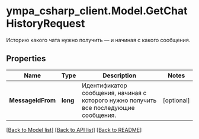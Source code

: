# ympa_csharp_client.Model.GetChatHistoryRequest
Историю какого чата нужно получить — и начиная с какого сообщения. 

## Properties

Name | Type | Description | Notes
------------ | ------------- | ------------- | -------------
**MessageIdFrom** | **long** | Идентификатор сообщения, начиная с которого нужно получить все последующие сообщения. | [optional] 

[[Back to Model list]](../README.md#documentation-for-models) [[Back to API list]](../README.md#documentation-for-api-endpoints) [[Back to README]](../README.md)

